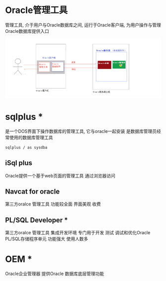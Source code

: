 # Oracle管理工具

管理工具, 介于用户与Oracle数据库之间, 运行于Oracle客户端, 为用户操作与管理Oracle数据库提供入口

![image-20200922200125079](https://raw.githubusercontent.com/kujin521/Typora_images/master/img/20200922200243.png)

# sqlplus *

是一个DOS界面下操作数据库的管理工具, 它与oracle一起安装 是数据库管理员经常使用的数据库管理工具

```bash
sqlplus / as sysdba
```

## iSql plus 

Oracle提供一个基于web页面的管理工具 通过浏览器访问

## Navcat for oracle

第三方oralce 管理工具 功能较全面 界面美观  收费

## PL/SQL Developer *

第三方oralce 管理工具 集成开发环境 专门用于开发 测试 调试和优化Oracle PL/SQL存储程序单元 功能强大 使用人数多

# OEM *

Oracle企业管理器 提供Oracle 数据库底层管理功能